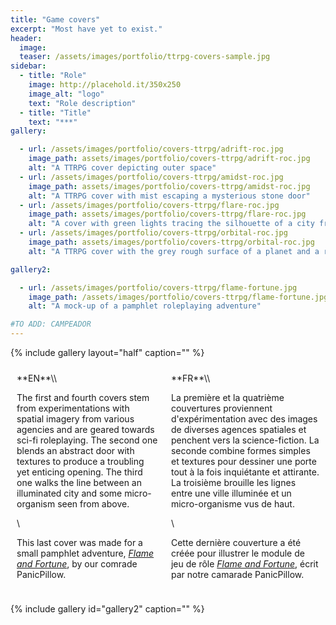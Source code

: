 ```yaml
---
title: "Game covers"
excerpt: "Most have yet to exist."
header:
  image:
  teaser: /assets/images/portfolio/ttrpg-covers-sample.jpg
sidebar:
  - title: "Role"
    image: http://placehold.it/350x250
    image_alt: "logo"
    text: "Role description"
  - title: "Title"
    text: "***"
gallery:

  - url: /assets/images/portfolio/covers-ttrpg/adrift-roc.jpg
    image_path: assets/images/portfolio/covers-ttrpg/adrift-roc.jpg
    alt: "A TTRPG cover depicting outer space"
  - url: /assets/images/portfolio/covers-ttrpg/amidst-roc.jpg
    image_path: assets/images/portfolio/covers-ttrpg/amidst-roc.jpg
    alt: "A TTRPG cover with mist escaping a mysterious stone door"
  - url: /assets/images/portfolio/covers-ttrpg/flare-roc.jpg
    image_path: assets/images/portfolio/covers-ttrpg/flare-roc.jpg
    alt: "A cover with green lights tracing the silhouette of a city from above"
  - url: /assets/images/portfolio/covers-ttrpg/orbital-roc.jpg
    image_path: assets/images/portfolio/covers-ttrpg/orbital-roc.jpg
    alt: "A TTRPG cover with the grey rough surface of a planet and a red river above"

gallery2:

  - url: /assets/images/portfolio/covers-ttrpg/flame-fortune.jpg
    image_path: /assets/images/portfolio/covers-ttrpg/flame-fortune.jpg
    alt: "A mock-up of a pamphlet roleplaying adventure"

#TO ADD: CAMPEADOR
---
```


<style>
/* Create two equal columns that floats next to each other */
.row {
  display: flex;
}

/* Create two equal columns that sits next to each other */
.column {
  flex: 50%;
  padding: 10px;
}
/* Clear floats after the columns */
.row:after {
  content: "";
  display: table;
  clear: both;
}
</style>

{% include gallery layout="half" caption="" %}


<div class="row">
  <div class="column" markdown="span">
**EN**\\

The first and fourth covers stem from experimentations with spatial imagery from various agencies and are geared towards sci-fi roleplaying. The second one blends an abstract door with textures to produce a troubling yet enticing opening. The third one walks the line between an illuminated city and some micro-organism seen from above.  

\\

This last cover was made for a small pamphlet adventure, [*Flame and Fortune*](https://panicpillow.itch.io/flame-and-fortune), by our comrade PanicPillow.
    </div>
  <div class="column" markdown="span">
**FR**\\

La première et la quatrième couvertures proviennent d'expérimentation avec des images de diverses agences spatiales et penchent vers la science-fiction. La seconde combine formes simples et textures pour dessiner une porte tout à la fois inquiétante et attirante. La troisième brouille les lignes entre une ville illuminée et un micro-organisme vus de haut.

\\

Cette dernière couverture a été créée pour illustrer le module de jeu de rôle [*Flame and Fortune*](https://panicpillow.itch.io/flame-and-fortune), écrit par notre camarade PanicPillow.

  </div>
</div>

{% include gallery id="gallery2" caption="" %}
